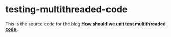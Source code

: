 # testing-multithreaded-code
This is the source code for the blog [<b> How should we unit test multithreaded code </b>](https://medium.com/xebia-engineering/how-should-we-unit-test-multithreaded-code-ef8ee5d04171 "Blog Link" ).

